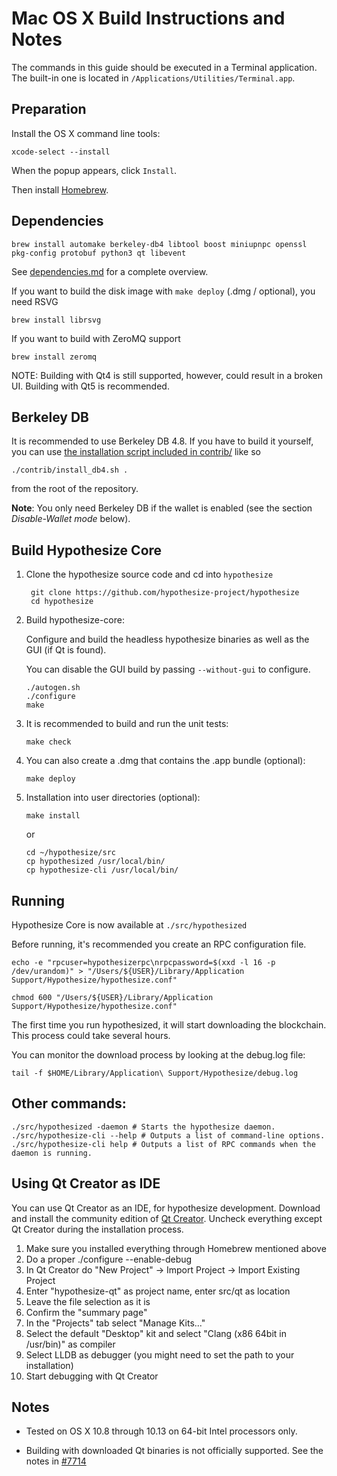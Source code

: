 Mac OS X Build Instructions and Notes
====================================
The commands in this guide should be executed in a Terminal application.
The built-in one is located in `/Applications/Utilities/Terminal.app`.

Preparation
-----------
Install the OS X command line tools:

`xcode-select --install`

When the popup appears, click `Install`.

Then install [Homebrew](https://brew.sh).

Dependencies
----------------------

    brew install automake berkeley-db4 libtool boost miniupnpc openssl pkg-config protobuf python3 qt libevent

See [dependencies.md](dependencies.md) for a complete overview.

If you want to build the disk image with `make deploy` (.dmg / optional), you need RSVG

    brew install librsvg

If you want to build with ZeroMQ support
    
    brew install zeromq

NOTE: Building with Qt4 is still supported, however, could result in a broken UI. Building with Qt5 is recommended.

Berkeley DB
-----------
It is recommended to use Berkeley DB 4.8. If you have to build it yourself,
you can use [the installation script included in contrib/](/contrib/install_db4.sh)
like so

```shell
./contrib/install_db4.sh .
```

from the root of the repository.

**Note**: You only need Berkeley DB if the wallet is enabled (see the section *Disable-Wallet mode* below).

Build Hypothesize Core
------------------------

1. Clone the hypothesize source code and cd into `hypothesize`

        git clone https://github.com/hypothesize-project/hypothesize
        cd hypothesize

2.  Build hypothesize-core:

    Configure and build the headless hypothesize binaries as well as the GUI (if Qt is found).

    You can disable the GUI build by passing `--without-gui` to configure.

        ./autogen.sh
        ./configure
        make

3.  It is recommended to build and run the unit tests:

        make check

4.  You can also create a .dmg that contains the .app bundle (optional):

        make deploy

5.  Installation into user directories (optional):

        make install

    or

        cd ~/hypothesize/src
        cp hypothesized /usr/local/bin/
        cp hypothesize-cli /usr/local/bin/

Running
-------

Hypothesize Core is now available at `./src/hypothesized`

Before running, it's recommended you create an RPC configuration file.

    echo -e "rpcuser=hypothesizerpc\nrpcpassword=$(xxd -l 16 -p /dev/urandom)" > "/Users/${USER}/Library/Application Support/Hypothesize/hypothesize.conf"

    chmod 600 "/Users/${USER}/Library/Application Support/Hypothesize/hypothesize.conf"

The first time you run hypothesized, it will start downloading the blockchain. This process could take several hours.

You can monitor the download process by looking at the debug.log file:

    tail -f $HOME/Library/Application\ Support/Hypothesize/debug.log

Other commands:
-------

    ./src/hypothesized -daemon # Starts the hypothesize daemon.
    ./src/hypothesize-cli --help # Outputs a list of command-line options.
    ./src/hypothesize-cli help # Outputs a list of RPC commands when the daemon is running.

Using Qt Creator as IDE
------------------------
You can use Qt Creator as an IDE, for hypothesize development.
Download and install the community edition of [Qt Creator](https://www.qt.io/download/).
Uncheck everything except Qt Creator during the installation process.

1. Make sure you installed everything through Homebrew mentioned above
2. Do a proper ./configure --enable-debug
3. In Qt Creator do "New Project" -> Import Project -> Import Existing Project
4. Enter "hypothesize-qt" as project name, enter src/qt as location
5. Leave the file selection as it is
6. Confirm the "summary page"
7. In the "Projects" tab select "Manage Kits..."
8. Select the default "Desktop" kit and select "Clang (x86 64bit in /usr/bin)" as compiler
9. Select LLDB as debugger (you might need to set the path to your installation)
10. Start debugging with Qt Creator

Notes
-----

* Tested on OS X 10.8 through 10.13 on 64-bit Intel processors only.

* Building with downloaded Qt binaries is not officially supported. See the notes in [#7714](https://github.com/bitcoin/bitcoin/issues/7714)
